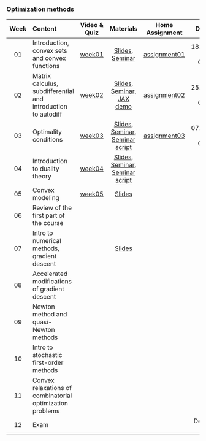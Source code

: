 ### Optimization methods

| Week   | Content                | Video & Quiz | Materials | Home Assignment | Deadline |
|:------:|:-----------------------|:-------:|:------------:|:-------------------:|:------------------:|
| 01     | Introduction, convex sets and convex functions  | [week01](https://oninemipt.teachbase.ru/course_sessions/258881) | [Slides](../master/week01_convex_sets/lecture1.pdf), [Seminar](../master/week01_convex_sets/seminar1.pdf) | [assignment01](../master/homeworks/assignment01) |  18.10.2020 01:00 GMT+3 |
| 02     | Matrix calculus, subdifferential and introduction to autodiff | [week02](https://oninemipt.teachbase.ru/course_sessions/261345) | [Slides](../master/week02_autodiff/lecture2.pdf), [Seminar](../master/week02_autodiff/seminar2.pdf), [JAX demo](../master/week02_autodiff/jax_autodiff_tutorial.ipynb) | [assignment02](../master/homeworks/assignment02) |  25.10.2020 01:00 GMT+3 |
| 03     | Optimality conditions | [week03](https://go.teachbase.ru/course_sessions/264101)  | [Slides](../master/week03_optcond/lecture3.pdf), [Seminar](../master/week03_optcond/seminar3.pdf), [Seminar script](../master/week03_optcond/seminar3_script.pdf)  |  [assignment03](../master/homeworks/assignment03) |  07.11.2020 20:00 GMT+3  |
| 04     | Introduction to duality theory | [week04](https://go.teachbase.ru/course_sessions/266012)  | [Slides](../master/week04_duality/lecture4.pdf), [Seminar](../master/week04_duality/seminar4.pdf), [Seminar script](../master/week04_duality/seminar4_script.pdf)  |  |  |  |
| 05     | Convex modeling | [week05](https://go.teachbase.ru/course_sessions/267369) | [Slides](../master/week05_cvx_dcp/lecture5.pdf) | | ||
| 06 | Review of the first part of the course | | | | |
| 07 | Intro to numerical methods, gradient descent | | [Slides](../master/week06_intro_gd/lecture6.pdf) | | |
| 08 | Accelerated modifications of gradient descent | | | | |
| 09 | Newton method and quasi-Newton methods | | | | |
| 10 | Intro to stochastic first-order methods | | | | |
| 11 | Convex relaxations of combinatorial optimization problems | | | | |
| 12 | Exam | | | | December 27 |
